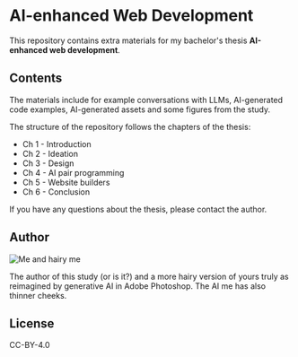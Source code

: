 # AI-enhanced Web Development

This repository contains extra materials for my bachelor's thesis **AI-enhanced web development**.

## Contents

The materials include for example conversations with LLMs, AI-generated code examples, AI-generated assets and some figures from the study.

The structure of the repository follows the chapters of the thesis:

- Ch 1 - Introduction
- Ch 2 - Ideation
- Ch 3 - Design
- Ch 4 - AI pair programming
- Ch 5 - Website builders
- Ch 6 - Conclusion

If you have any questions about the thesis, please contact the author.

## Author

![Me and hairy me](./imgs/me_and_hairy_me.png)

The author of this study (or is it?) and a more hairy version of yours truly as reimagined by generative AI in Adobe Photoshop. The AI me has also thinner cheeks.

## License

CC-BY-4.0
